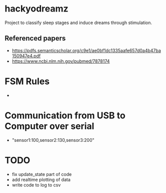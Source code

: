 # hackyodreamz
Project to classify sleep stages and induce dreams through stimulation.

## Referenced papers
- https://pdfs.semanticscholar.org/c9e1/ae0bf1dc1335aafe657d0a4b47ba150947e4.pdf
- https://www.ncbi.nlm.nih.gov/pubmed/7878174

# FSM Rules
-

# Communication from USB to Computer over serial
- "sensor1:100,sensor2:130,sensor3:200"

# TODO
- fix update_state part of code
- add realtime plotting of data
- write code to log to csv
